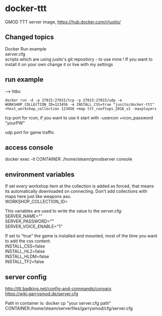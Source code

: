 # docker-ttt
GMOD TTT server image, https://hub.docker.com/r/jusito/

## Changed topics

Docker Run example  
server.cfg  
scripts which are using jusito's git repository - to use mine ! If you want to install it on your own change it or live with my settings  

## run example

--> htbc  
```
docker run -d -p 27015:27015/tcp -p 27015:27015/udp -e WORKSHOP_COLLECTION_ID=123456 -e INSTALL_CSS=true "jusito/docker-ttt" +host_workshop_collection 123456 +map ttt_rooftops_2016_v1 -maxplayers
```

tcp port for rcon, if you want to use it start with -usercon +rcon_password "yourPW"  

udp port for game traffic  

## access console
docker exec -it CONTAINER ./home/steam/gmodserver console  

## environment variables
If set every workshop item at the collection is added as forced, that means its automatically downloaded on connecting. Don't add collections with maps here just like weapons aso.  
WORKSHOP_COLLECTION_ID=  

This variables are used to write the value to the server.cfg:  
SERVER_NAME=""  
SERVER_PASSWORD=""  
SERVER_VOICE_ENABLE="1"  

If set to "true" the game is installed and mounted, most of the time you want to add the css content.  
INSTALL_CSS=false  
INSTALL_HL2=false  
INSTALL_HLDM=false  
INSTALL_TF2=false  

## server config
http://ttt.badking.net/config-and-commands/convars  
https://wiki.garrysmod.de/server.cfg  
  
Path in container is:
docker cp "your server.cfg path" CONTAINER:/home/steam/serverfiles/garrysmod/cfg/server.cfg

